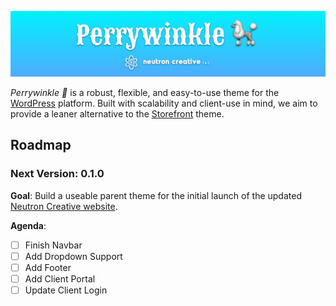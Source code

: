 ![Perrywinkle 🐩](banner.png?raw=true)

*Perrywinkle 🐩* is a robust, flexible, and easy-to-use theme for the [WordPress](https://wordpress.org) platform.
Built with scalability and client-use in mind, we aim to provide a leaner alternative to the [Storefront](https://github.com/woocommerce/storefront) theme.

## Roadmap

### Next Version: **0.1.0**
**Goal**: Build a useable parent theme for the initial launch of the updated [Neutron Creative website](http://neutroncreative.com).

**Agenda**:
- [ ] Finish Navbar
- [ ] Add Dropdown Support
- [ ] Add Footer
- [ ] Add Client Portal
- [ ] Update Client Login
